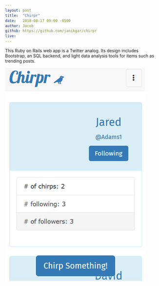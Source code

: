 ```yaml
---
layout: post
title:  "Chirpr"
date:   2018-08-17 09:00 -0500
author: Jacob
github: https://github.com/janikgar/chirpr
live:
---
```


This Ruby on Rails web app is a Twitter analog. Its design includes Bootstrap, an SQL backend, and light data analysis tools for items such as trending posts.

![Screenshot of Chirpr](/img/chirpr.png)